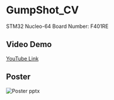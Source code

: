 # GumpShot_CV
STM32 Nucleo-64 Board Number: F401RE

## Video Demo
[YouTube Link](https://youtu.be/TemlcrbrrPE)

## Poster
![Poster pptx](https://user-images.githubusercontent.com/71047773/234359014-1685a8ff-7d98-4ba2-9ad9-de94d6b6ad5f.jpg)
